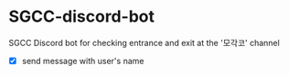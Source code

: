# SGCC-discord-bot

SGCC Discord bot for checking entrance and exit at the '모각코' channel

- [x] send message with user's name
